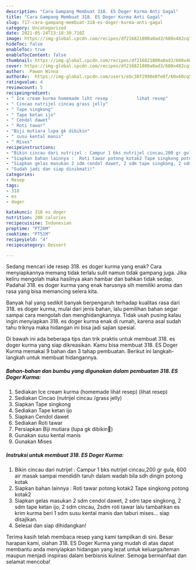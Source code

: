 ```yaml
---
description: "Cara Gampang Membuat 318. ES Doger Kurma Anti Gagal"
title: "Cara Gampang Membuat 318. ES Doger Kurma Anti Gagal"
slug: 717-cara-gampang-membuat-318-es-doger-kurma-anti-gagal
category: Uncategorized
date: 2021-05-24T13:18:39.710Z
image: https://img-global.cpcdn.com/recipes/df216821800a0ad3/680x482cq70/318-es-doger-kurma-foto-resep-utama.jpg
hideToc: false
enableToc: true
enableTocContent: false
thumbnail: https://img-global.cpcdn.com/recipes/df216821800a0ad3/680x482cq70/318-es-doger-kurma-foto-resep-utama.jpg
cover: https://img-global.cpcdn.com/recipes/df216821800a0ad3/680x482cq70/318-es-doger-kurma-foto-resep-utama.jpg
author:  Pawon Winna
authorAv:  https://img-global.cpcdn.com/users/ebc38f2998e8fe8f/60x60cq50/avatar.jpg
ratingvalue: 4
reviewcount: 5
recipeingredient:
- " Ice cream kurma homemade liht resep           lihat resep"
- " Cincao nutrijel cincau grass jelly"
- " Tape singkong"
- " Tape ketan ijo"
- " Cendol dawet"
- " Roti tawar"
- "Biji mutiara lupa gk dibikin"
- " susu kental manis"
- " Mises"
recipeinstructions:
- "Bikin cincau dari nutrijel : Campur 1 bks nutrijel cincau,200 gr gula, 600 air masak sampai mendidih taruh dalam wadah bila sdh dingin potong kotak"
- "Siapkan bahan lainnya :  Roti tawar potong kotak2 Tape singkong potong kotak2"
- "Siapkan gelas masukan 2 sdm cendol dawet, 2 sdm tape singkong, 2 sdm tape ketan ijo, 2 sdm cincau, 2sdm roti tawar lalu tambahkan es krim kurma beri 1 sdm susu kental manis dan taburi mises... siap disajikan."
- "Sudah jadi dan siap dinikmati!"
categories:
- Resep
tags:
- 318
- es
- doger

katakunci: 318 es doger 
nutrition: 208 calories
recipecuisine: Indonesian
preptime: "PT26M"
cooktime: "PT51M"
recipeyield: "4"
recipecategory: Dessert

---
```



Sedang mencari ide resep 318. es doger kurma yang enak? Cara menyiapkannya memang tidak terlalu sulit namun tidak gampang juga. Jika keliru mengolah maka hasilnya akan hambar dan bahkan tidak sedap. Padahal 318. es doger kurma yang enak harusnya sih memiliki aroma dan rasa yang bisa memancing selera kita.




Banyak hal yang sedikit banyak berpengaruh terhadap kualitas rasa dari 318. es doger kurma, mulai dari jenis bahan, lalu pemilihan bahan segar sampai cara mengolah dan menghidangkannya. Tidak usah pusing kalau ingin menyiapkan 318. es doger kurma enak di rumah, karena asal sudah tahu triknya maka hidangan ini bisa jadi sajian spesial.


Di bawah ini ada beberapa tips dan trik praktis untuk membuat 318. es doger kurma yang siap dikreasikan. Kamu bisa membuat 318. ES Doger Kurma memakai 9 bahan dan 3 tahap pembuatan. Berikut ini langkah-langkah untuk membuat hidangannya.

<!--inarticleads1-->

##### Bahan-bahan dan bumbu yang digunakan dalam pembuatan 318. ES Doger Kurma:

1. Sediakan  Ice cream kurma (homemade lihàt resep)           (lihat resep)
1. Sediakan  Cincao (nutrijel cincau /grass jelly)
1. Siapkan  Tape singkong
1. Sediakan  Tape ketan ijo
1. Siapkan  Cendol dawet
1. Sediakan  Roti tawar
1. Persiapkan Biji mutiara (lupa gk dibikin🤭)
1. Gunakan  susu kental manis
1. Gunakan  Mises




<!--inarticleads2-->

##### Instruksi untuk membuat 318. ES Doger Kurma:

1. Bikin cincau dari nutrijel : Campur 1 bks nutrijel cincau,200 gr gula, 600 air masak sampai mendidih taruh dalam wadah bila sdh dingin potong kotak
1. Siapkan bahan lainnya :  Roti tawar potong kotak2 Tape singkong potong kotak2
1. Siapkan gelas masukan 2 sdm cendol dawet, 2 sdm tape singkong, 2 sdm tape ketan ijo, 2 sdm cincau, 2sdm roti tawar lalu tambahkan es krim kurma beri 1 sdm susu kental manis dan taburi mises... siap disajikan.
1. Selesai dan siap dihidangkan!



Terima kasih telah membaca resep yang kami tampilkan di sini. Besar harapan kami, olahan 318. ES Doger Kurma yang mudah di atas dapat membantu anda menyiapkan hidangan yang lezat untuk keluarga/teman maupun menjadi inspirasi dalam berbisnis kuliner. Semoga bermanfaat dan selamat mencoba!
